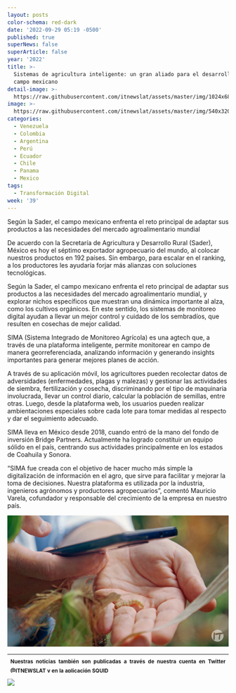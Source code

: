```yaml
---
layout: posts
color-schema: red-dark
date: '2022-09-29 05:19 -0500'
published: true
superNews: false
superArticle: false
year: '2022'
title: >-
  Sistemas de agricultura inteligente: un gran aliado para el desarrollo del
  campo mexicano
detail-image: >-
  https://raw.githubusercontent.com/itnewslat/assets/master/img/1024x680/foto-a-gusano-g.jpg
image: >-
  https://raw.githubusercontent.com/itnewslat/assets/master/img/540x320/foto-a-gusano-p.jpg
categories:
  - Venezuela
  - Colombia
  - Argentina
  - Perú
  - Ecuador
  - Chile
  - Panama
  - Mexico
tags:
  - Transformación Digital
week: '39'
---
```

Según la Sader, el campo mexicano enfrenta el reto principal de adaptar sus productos a las necesidades del mercado agroalimentario mundial
 
De acuerdo con la Secretaría de Agricultura y Desarrollo Rural (Sader), México es hoy el séptimo exportador agropecuario del mundo, al colocar nuestros productos en 192 países. Sin embargo, para escalar en el ranking, a los productores les ayudaría forjar más alianzas con soluciones tecnológicas.

Según la Sader, el campo mexicano enfrenta el reto principal de adaptar sus productos a las necesidades del mercado agroalimentario mundial, y explorar nichos específicos que muestran una dinámica importante al alza, como los cultivos orgánicos. En este sentido, los sistemas de monitoreo digital ayudan a llevar un mejor control y cuidado de los sembradíos, que resulten en cosechas de mejor calidad.

SIMA (Sistema Integrado de Monitoreo Agrícola) es una agtech que, a través de una plataforma inteligente, permite monitorear en campo de manera georreferenciada, analizando información y generando insights importantes para generar mejores planes de acción.

A través de su aplicación móvil, los agricultores pueden recolectar datos de adversidades (enfermedades, plagas y malezas) y gestionar las actividades de siembra, fertilización y cosecha, discriminando por el tipo de maquinaria involucrada, llevar un control diario, calcular la población de semillas, entre otras. Luego, desde la plataforma web, los usuarios pueden realizar ambientaciones especiales sobre cada lote para tomar medidas al respecto y dar el seguimiento adecuado.

SIMA lleva en México desde 2018, cuando entró de la mano del fondo de inversión Bridge Partners. Actualmente ha logrado constituir un equipo sólido en el país, centrando sus actividades principalmente en los estados de Coahuila y Sonora.

“SIMA fue creada con el objetivo de hacer mucho más simple la digitalización de información en el agro, que sirve para facilitar y mejorar la toma de decisiones. Nuestra plataforma es utilizada por la industria, ingenieros agrónomos y productores agropecuarios”, comentó Mauricio Varela, cofundador y responsable del crecimiento de la empresa en nuestro país.

![](https://raw.githubusercontent.com/itnewslat/assets/master/img/540x320/foto-a-gusano-p.jpg)

<table style="height: 42px;" width="569">
<tbody>
<tr>
<td style="text-align: justify;"><sub><strong>Nuestras noticias también son publicadas a través de nuestra cuenta en Twitter <a href="https://twitter.com/itnewslat?lang=es">@ITNEWSLAT</a> y en la aplicación <a href="https://squidapp.co/en/">SQUID</a></strong></sub></td>
</tr>
</tbody>
</table>

<img src="https://tracker.metricool.com/c3po.jpg?hash=56f88a41e39ab42c063cc51676587a04"/>